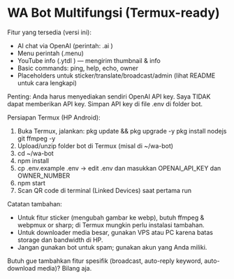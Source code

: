 WA Bot Multifungsi (Termux-ready)
=================================

Fitur yang tersedia (versi ini):
- AI chat via OpenAI (perintah: .ai <prompt>)
- Menu perintah (.menu)
- YouTube info (.ytdl <url>) — mengirim thumbnail & info
- Basic commands: ping, help, echo, owner
- Placeholders untuk sticker/translate/broadcast/admin (lihat README untuk cara lengkapi)

Penting: Anda harus menyediakan sendiri OpenAI API key. Saya TIDAK dapat memberikan API key.
Simpan API key di file .env di folder bot.

Persiapan Termux (HP Android):
1. Buka Termux, jalankan:
   pkg update && pkg upgrade -y
   pkg install nodejs git ffmpeg -y
2. Upload/unzip folder bot di Termux (misal di ~/wa-bot)
3. cd ~/wa-bot
4. npm install
5. cp .env.example .env -> edit .env dan masukkan OPENAI_API_KEY dan OWNER_NUMBER
6. npm start
7. Scan QR code di terminal (Linked Devices) saat pertama run

Catatan tambahan:
- Untuk fitur sticker (mengubah gambar ke webp), butuh ffmpeg & webpmux or sharp; di Termux mungkin perlu instalasi tambahan.
- Untuk downloader media besar, gunakan VPS atau PC karena batas storage dan bandwidth di HP.
- Jangan gunakan bot untuk spam; gunakan akun yang Anda miliki.

Butuh gue tambahkan fitur spesifik (broadcast, auto-reply keyword, auto-download media)? Bilang aja.
